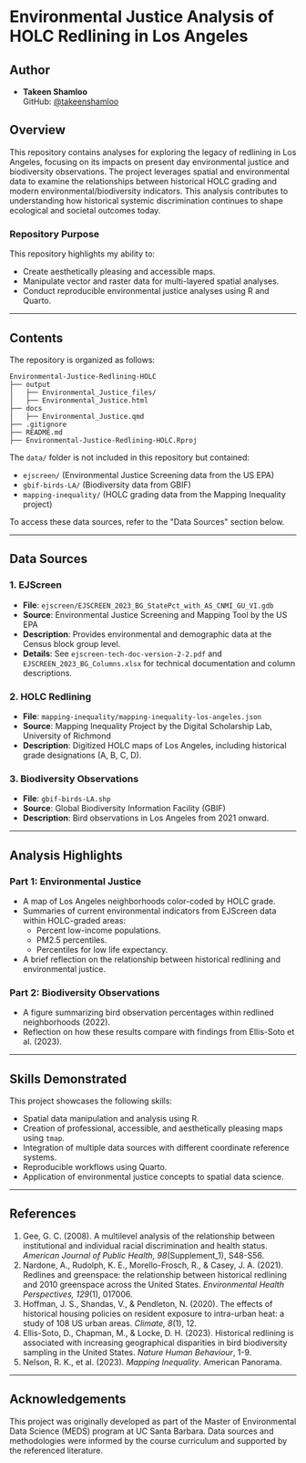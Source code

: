 # Environmental Justice Analysis of HOLC Redlining in Los Angeles

## Author
- **Takeen Shamloo**  
  GitHub: [@takeenshamloo](https://github.com/takeenshamloo)

## Overview
This repository contains analyses for exploring the legacy of redlining in 
Los Angeles, focusing on its impacts on present day environmental justice and 
biodiversity observations. The project leverages spatial and environmental data 
to examine the relationships between historical HOLC grading and 
modern environmental/biodiversity indicators. This analysis contributes to 
understanding how historical systemic discrimination continues to shape 
ecological and societal outcomes today.

### Repository Purpose
This repository highlights my ability to:
- Create aesthetically pleasing and accessible maps.
- Manipulate vector and raster data for multi-layered spatial analyses.
- Conduct reproducible environmental justice analyses using R and Quarto.

---

## Contents
The repository is organized as follows:

```{plaintext}
Environmental-Justice-Redlining-HOLC
├── output
│   ├── Environmental_Justice_files/
│   ├── Environmental_Justice.html
├── docs
│   ├── Environmental_Justice.qmd
├── .gitignore
├── README.md
├── Environmental-Justice-Redlining-HOLC.Rproj
```

The `data/` folder is not included in this repository but contained:
- `ejscreen/` (Environmental Justice Screening data from the US EPA)
- `gbif-birds-LA/` (Biodiversity data from GBIF)
- `mapping-inequality/` (HOLC grading data from the Mapping Inequality project)

To access these data sources, refer to the "Data Sources" section below.

---

## Data Sources
### 1. EJScreen
- **File**: `ejscreen/EJSCREEN_2023_BG_StatePct_with_AS_CNMI_GU_VI.gdb`
- **Source**: Environmental Justice Screening and Mapping Tool by the US EPA
- **Description**: Provides environmental and demographic data at the Census block group level.
- **Details**: See `ejscreen-tech-doc-version-2-2.pdf` and `EJSCREEN_2023_BG_Columns.xlsx` for technical documentation and column descriptions.

### 2. HOLC Redlining
- **File**: `mapping-inequality/mapping-inequality-los-angeles.json`
- **Source**: Mapping Inequality Project by the Digital Scholarship Lab, University of Richmond
- **Description**: Digitized HOLC maps of Los Angeles, including historical grade designations (A, B, C, D).

### 3. Biodiversity Observations
- **File**: `gbif-birds-LA.shp`
- **Source**: Global Biodiversity Information Facility (GBIF)
- **Description**: Bird observations in Los Angeles from 2021 onward.

---

## Analysis Highlights
### Part 1: Environmental Justice
- A map of Los Angeles neighborhoods color-coded by HOLC grade.
- Summaries of current environmental indicators from EJScreen data within HOLC-graded areas:
  - Percent low-income populations.
  - PM2.5 percentiles.
  - Percentiles for low life expectancy.
- A brief reflection on the relationship between historical redlining and environmental justice.

### Part 2: Biodiversity Observations
- A figure summarizing bird observation percentages within redlined neighborhoods (2022).
- Reflection on how these results compare with findings from Ellis-Soto et al. (2023).

---

## Skills Demonstrated
This project showcases the following skills:
- Spatial data manipulation and analysis using R.
- Creation of professional, accessible, and aesthetically pleasing maps using `tmap`.
- Integration of multiple data sources with different coordinate reference systems.
- Reproducible workflows using Quarto.
- Application of environmental justice concepts to spatial data science.

---

## References
1. Gee, G. C. (2008). A multilevel analysis of the relationship between institutional and individual racial discrimination and health status. *American Journal of Public Health, 98*(Supplement_1), S48-S56.
2. Nardone, A., Rudolph, K. E., Morello-Frosch, R., & Casey, J. A. (2021). Redlines and greenspace: the relationship between historical redlining and 2010 greenspace across the United States. *Environmental Health Perspectives, 129*(1), 017006.
3. Hoffman, J. S., Shandas, V., & Pendleton, N. (2020). The effects of historical housing policies on resident exposure to intra-urban heat: a study of 108 US urban areas. *Climate, 8*(1), 12.
4. Ellis-Soto, D., Chapman, M., & Locke, D. H. (2023). Historical redlining is associated with increasing geographical disparities in bird biodiversity sampling in the United States. *Nature Human Behaviour*, 1-9.
5. Nelson, R. K., et al. (2023). *Mapping Inequality*. American Panorama.

---

## Acknowledgements
This project was originally developed as part of the Master of Environmental Data Science (MEDS) program at UC Santa Barbara. Data sources and methodologies were informed by the course curriculum and supported by the referenced literature.
